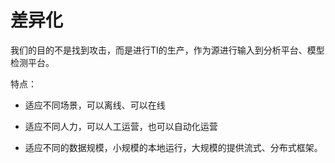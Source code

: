 # 差异化

我们的目的不是找到攻击，而是进行TI的生产，作为源进行输入到分析平台、模型检测平台。

特点：

-   适应不同场景，可以离线、可以在线

-   适应不同人力，可以人工运营，也可以自动化运营

-   适应不同的数据规模，小规模的本地运行，大规模的提供流式、分布式框架。

